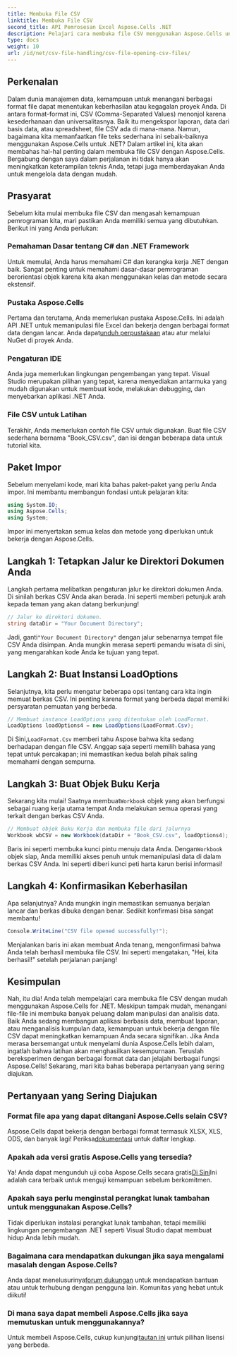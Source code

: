 ```yaml
---
title: Membuka File CSV
linktitle: Membuka File CSV
second_title: API Pemrosesan Excel Aspose.Cells .NET
description: Pelajari cara membuka file CSV menggunakan Aspose.Cells untuk .NET dengan panduan langkah demi langkah yang komprehensif. Kuasai manipulasi data.
type: docs
weight: 10
url: /id/net/csv-file-handling/csv-file-opening-csv-files/
---
```

## Perkenalan
Dalam dunia manajemen data, kemampuan untuk menangani berbagai format file dapat menentukan keberhasilan atau kegagalan proyek Anda. Di antara format-format ini, CSV (Comma-Separated Values) menonjol karena kesederhanaan dan universalitasnya. Baik itu mengekspor laporan, data dari basis data, atau spreadsheet, file CSV ada di mana-mana. Namun, bagaimana kita memanfaatkan file teks sederhana ini sebaik-baiknya menggunakan Aspose.Cells untuk .NET? Dalam artikel ini, kita akan membahas hal-hal penting dalam membuka file CSV dengan Aspose.Cells. Bergabung dengan saya dalam perjalanan ini tidak hanya akan meningkatkan keterampilan teknis Anda, tetapi juga memberdayakan Anda untuk mengelola data dengan mudah. 
## Prasyarat
Sebelum kita mulai membuka file CSV dan mengasah kemampuan pemrograman kita, mari pastikan Anda memiliki semua yang dibutuhkan. Berikut ini yang Anda perlukan:
### Pemahaman Dasar tentang C# dan .NET Framework
Untuk memulai, Anda harus memahami C# dan kerangka kerja .NET dengan baik. Sangat penting untuk memahami dasar-dasar pemrograman berorientasi objek karena kita akan menggunakan kelas dan metode secara ekstensif.
### Pustaka Aspose.Cells
 Pertama dan terutama, Anda memerlukan pustaka Aspose.Cells. Ini adalah API .NET untuk memanipulasi file Excel dan bekerja dengan berbagai format data dengan lancar. Anda dapat[unduh perpustakaan](https://releases.aspose.com/cells/net/) atau atur melalui NuGet di proyek Anda.
### Pengaturan IDE
Anda juga memerlukan lingkungan pengembangan yang tepat. Visual Studio merupakan pilihan yang tepat, karena menyediakan antarmuka yang mudah digunakan untuk membuat kode, melakukan debugging, dan menyebarkan aplikasi .NET Anda.
### File CSV untuk Latihan
Terakhir, Anda memerlukan contoh file CSV untuk digunakan. Buat file CSV sederhana bernama "Book_CSV.csv", dan isi dengan beberapa data untuk tutorial kita.
## Paket Impor
Sebelum menyelami kode, mari kita bahas paket-paket yang perlu Anda impor. Ini membantu membangun fondasi untuk pelajaran kita:
```csharp
using System.IO;
using Aspose.Cells;
using System;
```
Impor ini menyertakan semua kelas dan metode yang diperlukan untuk bekerja dengan Aspose.Cells.
## Langkah 1: Tetapkan Jalur ke Direktori Dokumen Anda
Langkah pertama melibatkan pengaturan jalur ke direktori dokumen Anda. Di sinilah berkas CSV Anda akan berada. Ini seperti memberi petunjuk arah kepada teman yang akan datang berkunjung!
```csharp
// Jalur ke direktori dokumen.
string dataDir = "Your Document Directory";
```
 Jadi, ganti`"Your Document Directory"` dengan jalur sebenarnya tempat file CSV Anda disimpan. Anda mungkin merasa seperti pemandu wisata di sini, yang mengarahkan kode Anda ke tujuan yang tepat.
## Langkah 2: Buat Instansi LoadOptions
Selanjutnya, kita perlu mengatur beberapa opsi tentang cara kita ingin memuat berkas CSV. Ini penting karena format yang berbeda dapat memiliki persyaratan pemuatan yang berbeda. 
```csharp
// Membuat instance LoadOptions yang ditentukan oleh LoadFormat.
LoadOptions loadOptions4 = new LoadOptions(LoadFormat.Csv);
```
 Di Sini,`LoadFormat.Csv` memberi tahu Aspose bahwa kita sedang berhadapan dengan file CSV. Anggap saja seperti memilih bahasa yang tepat untuk percakapan; ini memastikan kedua belah pihak saling memahami dengan sempurna.
## Langkah 3: Buat Objek Buku Kerja
Sekarang kita mulai! Saatnya membuat`Workbook` objek yang akan berfungsi sebagai ruang kerja utama tempat Anda melakukan semua operasi yang terkait dengan berkas CSV Anda.
```csharp
// Membuat objek Buku Kerja dan membuka file dari jalurnya
Workbook wbCSV = new Workbook(dataDir + "Book_CSV.csv", loadOptions4);
```
 Baris ini seperti membuka kunci pintu menuju data Anda. Dengan`Workbook` objek siap, Anda memiliki akses penuh untuk memanipulasi data di dalam berkas CSV Anda. Ini seperti diberi kunci peti harta karun berisi informasi!
## Langkah 4: Konfirmasikan Keberhasilan
Apa selanjutnya? Anda mungkin ingin memastikan semuanya berjalan lancar dan berkas dibuka dengan benar. Sedikit konfirmasi bisa sangat membantu!
```csharp
Console.WriteLine("CSV file opened successfully!");
```
Menjalankan baris ini akan membuat Anda tenang, mengonfirmasi bahwa Anda telah berhasil membuka file CSV. Ini seperti mengatakan, "Hei, kita berhasil!" setelah perjalanan panjang!
## Kesimpulan
Nah, itu dia! Anda telah mempelajari cara membuka file CSV dengan mudah menggunakan Aspose.Cells for .NET. Meskipun tampak mudah, menangani file-file ini membuka banyak peluang dalam manipulasi dan analisis data. Baik Anda sedang membangun aplikasi berbasis data, membuat laporan, atau menganalisis kumpulan data, kemampuan untuk bekerja dengan file CSV dapat meningkatkan kemampuan Anda secara signifikan. 
Jika Anda merasa bersemangat untuk menyelami dunia Aspose.Cells lebih dalam, ingatlah bahwa latihan akan menghasilkan kesempurnaan. Teruslah bereksperimen dengan berbagai format data dan jelajahi berbagai fungsi Aspose.Cells! Sekarang, mari kita bahas beberapa pertanyaan yang sering diajukan.
## Pertanyaan yang Sering Diajukan
### Format file apa yang dapat ditangani Aspose.Cells selain CSV?
 Aspose.Cells dapat bekerja dengan berbagai format termasuk XLSX, XLS, ODS, dan banyak lagi! Periksa[dokumentasi](https://reference.aspose.com/cells/net/) untuk daftar lengkap.
### Apakah ada versi gratis Aspose.Cells yang tersedia?
 Ya! Anda dapat mengunduh uji coba Aspose.Cells secara gratis[Di Sini](https://releases.aspose.com/)Ini adalah cara terbaik untuk menguji kemampuan sebelum berkomitmen.
### Apakah saya perlu menginstal perangkat lunak tambahan untuk menggunakan Aspose.Cells?
Tidak diperlukan instalasi perangkat lunak tambahan, tetapi memiliki lingkungan pengembangan .NET seperti Visual Studio dapat membuat hidup Anda lebih mudah.
### Bagaimana cara mendapatkan dukungan jika saya mengalami masalah dengan Aspose.Cells?
 Anda dapat menelusurinya[forum dukungan](https://forum.aspose.com/c/cells/9) untuk mendapatkan bantuan atau untuk terhubung dengan pengguna lain. Komunitas yang hebat untuk diikuti!
### Di mana saya dapat membeli Aspose.Cells jika saya memutuskan untuk menggunakannya?
 Untuk membeli Aspose.Cells, cukup kunjungi[tautan ini](https://purchase.aspose.com/buy) untuk pilihan lisensi yang berbeda.